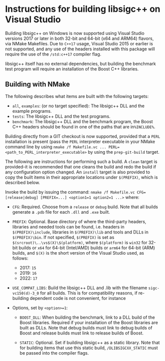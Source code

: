 Instructions for building libsigc++ on Visual Studio
=

Building libsigc++ on Windows is now supported using Visual Studio
versions 2017 or later in both 32-bit and 64-bit (x64 and ARM64) flavors,
via NMake Makefiles.  Due to `C++17` usage, Visual Studio 2015 or
earlier is not supported, and any use of the headers installed with
this package will require the use of the `/std:c++17` compiler flag.

libsigc++ itself has no external dependencies, but building the
benchmark test program will require an installation of the Boost
C++ libraries.

Building with NMake
-
The following describes what items are built with the following
targets:

* `all`, `examples`: (or no target specified): The libsigc++ DLL and the example programs.
* `tests`: The libsigc++ DLL and the test programs.
* `benchmark`: The libsigc++ DLL and the benchmark program, the Boost C++ headers should be found in one of the paths that are in`%INCLUDE%`.

Building directly from a GIT checkout is now supported, provided that a `PERL`
installation is present (pass the `PERL` interpreter executable in your NMake
command line by using `nmake /f Makefile.vc ... PERL=<path_to_PERL_interpreter_executable>` by using
the `prep-git-build` target.

The following are instructions for performing such a build.  A `clean` target is
provided-it is recommended that one cleans the build and redo the build if any
configuration option changed.  An `install` target is also provided to copy the built
items in their appropriate
locations under `$(PREFIX)`, which is described below.

Invoke the build by issuing the command:
`nmake /f Makefile.vc CFG=[release|debug] [PREFIX=...] <option1=1 option2=1 ...>`
where:

* `CFG`: Required.  Choose from a `release` or `debug` build.  Note that
 all builds generate a `.pdb` file for each `.dll` and `.exe` built.

* `PREFIX`: Optional.  Base directory of where the third-party headers, libraries
and needed tools can be found, i.e. headers in `$(PREFIX)\include`,
libraries in `$(PREFIX)\lib` and tools and DLLs in `$(PREFIX)\bin`.  If not
specified, `$(PREFIX)` is set as `$(srcroot)\..\vs$(X)\$(platform)`, where
`$(platform)` is `win32` for 32-bit builds or `x64` for 64-bit (Intel/AMD)
builds or `arm64` for 64-bit (ARM) builds, and `$(X)` is the short version of the
Visual Studio used, as follows:
  * 2017: `15`
  * 2019: `16`
  * 2022: `17`

* `USE_COMPAT_LIBS`: Build the libsigc++ DLL and .lib with the filename
`sigc-vc150(d)-3_0` for all builds.  This is for compatibility reasons,
if re-building dependent code is not convenient, for instance

* Options, set by `<option>=1`:

   * `BOOST_DLL`: When building the benchmark, link to a DLL build of the Boost
libraries.  Required if your installation of the Boost libraries are built as DLLs.
Note that debug builds must link to debug builds of Boost and release builds must
link to release builds of Boost.

  *  `STATIC`: Optional.  Set if building libsigc++ as a static library. Note that
for building items that use this static build, `/DLIBSIGCXX_STATIC`
must be passed into the compiler flags.
